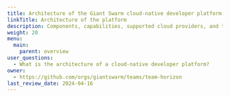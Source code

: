 ```yaml
---
title: Architecture of the Giant Swarm cloud-native developer platform
linkTitle: Architecture of the platform
description: Components, capabilities, supported cloud providers, and the Management API of the Giant Swarm platform.
weight: 20
menu:
  main:
    parent: overview
user_questions:
  - What is the architecture of a cloud-native developer platform?
owner:
  - https://github.com/orgs/giantswarm/teams/team-horizon
last_review_date: 2024-04-16
---
```

